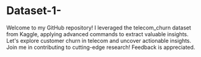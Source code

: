 # Dataset-1-
Welcome to my GitHub repository! I leveraged the telecom_churn dataset from Kaggle, applying advanced commands to extract valuable insights. Let's explore customer churn in telecom and uncover actionable insights. Join me in contributing to cutting-edge research! Feedback is appreciated.
